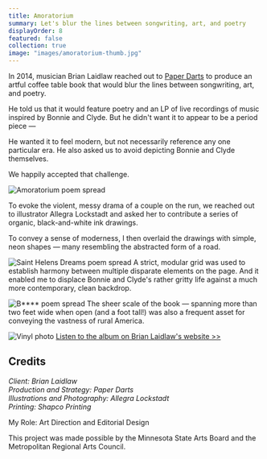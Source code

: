 ```yaml
---
title: Amoratorium
summary: Let's blur the lines between songwriting, art, and poetry
displayOrder: 8
featured: false
collection: true
image: "images/amoratorium-thumb.jpg"
---
```


In 2014, musician Brian Laidlaw reached out to [Paper Darts](http://www.paperdarts.org/) to produce an artful coffee table book that would blur the lines between songwriting, art, and poetry.

He told us that it would feature poetry and an LP of live recordings of music inspired by Bonnie and Clyde. But he didn't want it to appear to be a period piece —

He wanted it to feel modern, but not necessarily reference any one particular era. He also asked us to avoid depicting Bonnie and Clyde themselves.

We happily accepted that challenge.

![Amoratorium poem spread](/images/amoratorium_booksample_02_800.jpg)

To evoke the violent, messy drama of a couple on the run, we reached out to illustrator Allegra Lockstadt and asked her to contribute a series of organic, black-and-white ink drawings.

To convey a sense of moderness, I then overlaid the drawings with simple, neon shapes — many resembling the abstracted form of a road.

![Saint Helens Dreams poem spread](/images/amoratorium_booksample_01_800.jpg)
A strict, modular grid was used to establish harmony between multiple disparate elements on the page. And it enabled me to displace Bonnie and Clyde's rather gritty life against a much more contemporary, clean backdrop.

![B**** poem spread](/images/amoratorium_booksample_03_800.jpg)
The sheer scale of the book — spanning more than two feet wide when open (and a foot tall!) was also a frequent asset for conveying the vastness of rural America.

![Vinyl photo](/images/amortatorium_record_full_800.jpg)
[Listen to the album on Brian Laidlaw's website >>](http://www.brianlaidlaw.com/music/)

## Credits

_Client: Brian Laidlaw  
Production and Strategy: Paper Darts  
Illustrations and Photography: Allegra Lockstadt  
Printing: Shapco Printing_

My Role: Art Direction and Editorial Design

This project was made possible by the Minnesota State Arts Board and the Metropolitan Regional Arts Council.
